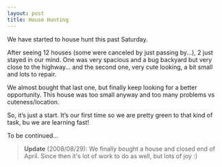 ```yaml
---
layout: post
title: House Hunting
---
```


We have started to house hunt this past Saturday.

After seeing 12 houses (some were canceled by just passing by...), 2 just stayed in our mind. One was very spacious and a bug backyard but very close to the highway... and the second one, very cute looking, a bit small and lots to repair.

We almost bought that last one, but finally keep looking for a better opportunity. This house was too small anyway and too many problems vs cuteness/location.

So, it’s just a start. It’s our first time so we are pretty green to that kind of task, bu we are learning fast!

To be continued...

<blockquote><strong>Update</strong> (2008/08/29): We finally bought a house and closed end of April. Since then it's lot of work to do as well, but lots of joy :)</blockquote>